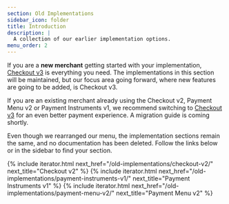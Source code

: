 ```yaml
---
section: Old Implementations
sidebar_icon: folder
title: Introduction
description: |
  A collection of our earlier implementation options.
menu_order: 2
---
```


If you are a **new merchant** getting started with your implementation,
[Checkout v3][payments-only] is everything you need. The implementations in this
section will be maintained, but our focus area going forward, where new features
are going to be added, is Checkout v3.

If you are an existing merchant already using the Checkout v2, Payment Menu v2
or Payment Instruments v1, we recommend switching to
[Checkout v3][payments-only] for an even better payment experience. A migration
guide is coming shortly.

Even though we rearranged our menu, the implementation sections remain the same,
and no documentation has been deleted. Follow the links below or in the sidebar
to find your section.

{% include iterator.html next_href="/old-implementations/checkout-v2/"
                         next_title="Checkout v2" %}
{% include iterator.html next_href="/old-implementations/payment-instruments-v1/"
                         next_title="Payment Instruments v1" %}
{% include iterator.html next_href="/old-implementations/payment-menu-v2/"
                         next_title="Payment Menu v2" %}

[payments-only]: /checkout-v3
